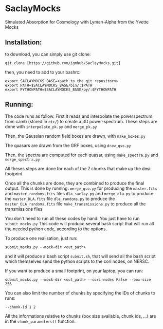 # SaclayMocks

Simulated Absorption for Cosmology with Lyman-Alpha from the Yvette Mocks


## Installation:
to download, you can simply use git clone:
```
git clone [https://github.com/igmhub/SaclayMocks.git]
```

then, you need to add to your bashrc:
```
export SACLAYMOCKS_BASE=<path to the git repository>
export PATH=$SACLAYMOCKS_BASE/bin/:$PATH
export PYTHONPATH=$SACLAYMOCKS_BASE/py/:$PYTHONPATH
```

## Running:
The code runs as follow:
First it reads and interpolate the powerspectrum from camb (stored in `etc/`) to create a 3D power-spectrum.
These steps are done with `interpolate_pk.py` and `merge_pk.py`

Then, the Gaussian random field boxes are drawn, with `make_boxes.py`

The quasars are drawn from the GRF boxes, using `draw_qso.py`

Then, the spectra are computed for each quasar, using `make_spectra.py` and `merge_spectra.py`

All theses steps are done for each of the 7 chunks that make up the desi footprint

Once all the chunks are done, they are combined to produce the final output. This is done by running:
`merge_qso.py` for producing the `master.fits` and `master_randoms.fits` files
`dla_saclay.py` and `merge_dla.py` to produce the `master_DLA.fits` file
`dla_randoms.py` to produce the `master_DLA_randoms.fits` file
`make_transmissions.py` to produce all the transmissions files


You don't need to run all these codes by hand. You just have to run `submit_mocks.py`
This code will produce several bash script that will run all the needed python code, according to the options.

To produce one realisation, just run:
```
submit_mocks.py --mock-dir <out_path>
```

and it will produce a bash script `submit.sh`, that will send all the bash script which
themselves send the python scripts to the cori nodes, on NERSC.


If you want to produce a small footprint, on your laptop, you can run:
```
submit_mocks.py --mock-dir <out_path> --cori-nodes False --box-size 256
```

You can also limit the number of chunks by specifying the IDs of chunks to runs:
```
--chunk-id 1 2
```

All the informations relative to chunks (box size available, chunk ids, ...) are in the `chunk_parameters()` function.
